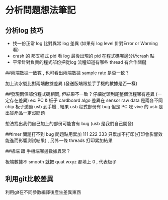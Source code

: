 # 分析問題想法筆記

## 分析log 技巧
- 找一份正常 log 比對異常 log 差異 (如果有 log level 針對Error or Warning看)
- crash 的 那支程式 pid 看 log 最後出現的 pid 在程式碼哪邊分析crash 點
- 平常針對負責的程式部份把從log 流程知道有哪些 thread 有合作關鍵

##兩端數據一致數 , 也可看出兩端數據 sample rate 是否一致 ?

加上流水號比對兩端數據差異 (發送版端跟接手手機的數據是否一樣)

##發現兩個部份程式碼相同, 但結果不一致 ?
仔細從頭到尾整個流程哪有差異 (一定存在差異)
ex: PC & 板子 cardboard algo 差異在 sensor raw data 是兩各不同 chip
板子透過 usb 到手機 , 結果 usb 程式部份有 bug
但是 PC 吃 vive 的 usb 是出貨產品一定沒問題

想法找出我們自己加上的部份可能會有 bug  (usb 是我們自己開發)

##timer 問題打不到 bug
問題點用累加 111  222 333 只累加不打印(打印會影響效能進而影響測試結果) , 另外一條 threads 打印累加結果


##板端 跟 手機端哪邊數據異常？

板端數據不 smooth 就把 quat wxyz 都填上 0 , 代表板子


## 利用git比較差異

利用git在不同參數編譯後產生差異東西


